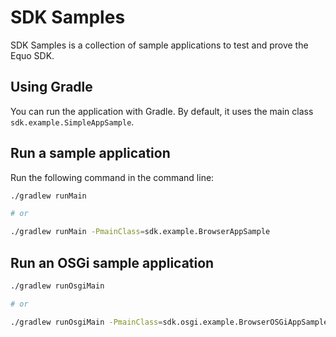 # SDK Samples

SDK Samples is a collection of sample applications to test and prove the Equo SDK.

## Using Gradle

You can run the application with Gradle. By default, it uses the main class `sdk.example.SimpleAppSample`.

## Run a sample application

Run the following command in the command line:

```sh
./gradlew runMain

# or

./gradlew runMain -PmainClass=sdk.example.BrowserAppSample
```
## Run an OSGi sample application

```sh
./gradlew runOsgiMain

# or

./gradlew runOsgiMain -PmainClass=sdk.osgi.example.BrowserOSGiAppSample
```